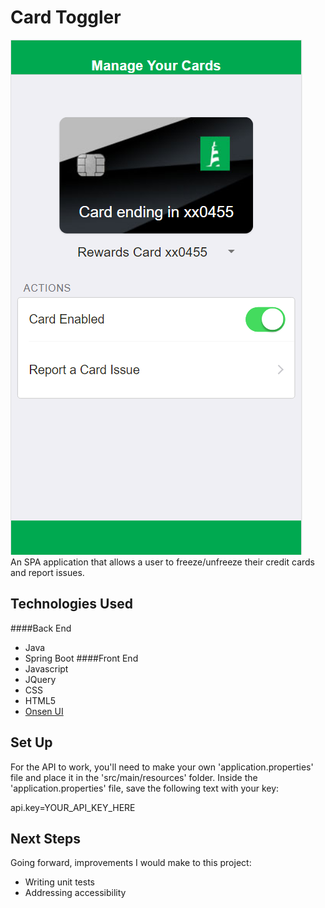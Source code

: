 # Card Toggler
![Main page](https://github.com/andreain3d/project-images/blob/main/images/toggler1.PNG?raw=true)  
An SPA application that allows a user to freeze/unfreeze their credit cards and report issues.  

## Technologies Used
####Back End
* Java
* Spring Boot
####Front End
* Javascript
* JQuery
* CSS
* HTML5
* [Onsen UI](https://onsen.io/)

## Set Up

For the API to work, you'll need to make your own 'application.properties' file 
and place it in the 'src/main/resources' folder.  Inside the 'application.properties'
file, save the following text with your key:

api.key=YOUR_API_KEY_HERE

## Next Steps

Going forward, improvements I would make to this project:
* Writing unit tests
* Addressing accessibility